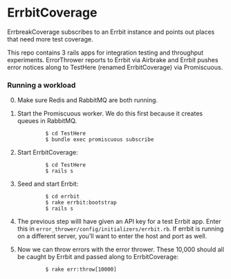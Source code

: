 ErrbitCoverage
================

ErrbreakCoverage subscribes to an Errbit instance and points out places that need more test coverage.

This repo contains 3 rails apps for integration testing and throughput experiments. ErrorThrower reports to Errbit via Airbrake and Errbit pushes error notices along to TestHere (renamed ErrbitCoverage) via Promiscuous.

### Running a workload

0. Make sure Redis and RabbitMQ are both running.

1. Start the Promiscuous worker. We do this first because it creates queues in RabbitMQ.

                $ cd TestHere
                $ bundle exec promiscuous subscribe

2. Start ErrbitCoverage:

                $ cd TestHere
                $ rails s
                
3. Seed and start Errbit:

                $ cd errbit
                $ rake errbit:bootstrap
                $ rails s
                
4. The previous step willl have given an API key for a test Errbit app. Enter this in `error_thrower/config/initializers/errbit.rb`. If errbit is running on a different server, you'll want to enter the host and port as well.

5. Now we can throw errors with the error thrower. These 10,000 should all be caught by Errbit and passed along to ErrbitCoverage:

                $ rake err:throw[10000]
                
